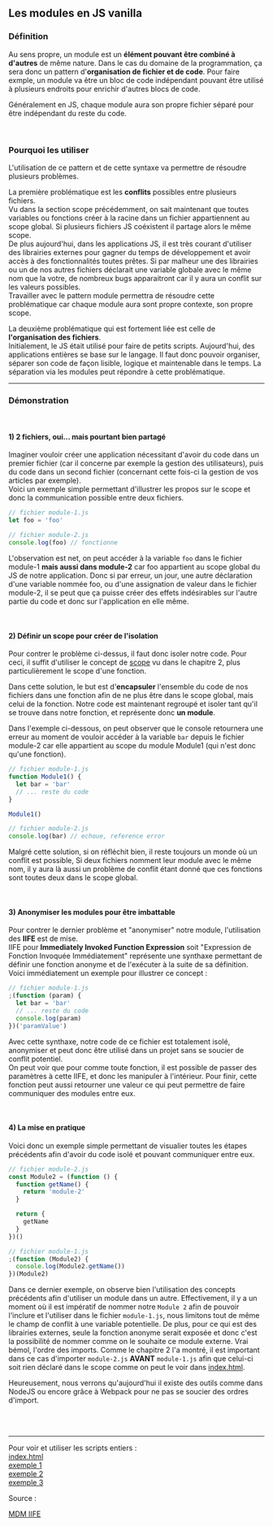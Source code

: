 ## Les modules en JS vanilla


### Définition

Au sens propre, un module est un **élément pouvant être combiné à d'autres** de même nature. Dans le
cas du domaine de la programmation, ça sera donc un pattern d'**organisation de fichier et de code**.
Pour faire exmple, un module va être un bloc de code indépendant pouvant être utilisé à
plusieurs endroits pour enrichir d'autres blocs de code.

Généralement en JS, chaque module aura son propre fichier séparé pour être indépendant du
reste du code.

<br>


### Pourquoi les utiliser

L'utilisation de ce pattern et de cette syntaxe va permettre de résoudre plusieurs problèmes.

La première problématique est les **conflits** possibles entre plusieurs fichiers.  
Vu dans la section scope précédemment, on sait maintenant que toutes variables ou fonctions
créer à la racine dans un fichier appartiennent au scope global. Si plusieurs fichiers JS coéxistent
il partage alors le même scope.  
De plus aujourd'hui, dans les applications JS, il est très courant d'utiliser des librairies externes pour
gagner du temps de développement et avoir accès à des fonctionnalités toutes prêtes.
Si par malheur une des librairies ou un de nos autres fichiers déclarait une variable globale avec le même
nom que la votre, de nombreux bugs apparaitront car il y aura un conflit sur les valeurs possibles.  
Travailler avec le pattern module permettra de résoudre cette problématique car chaque module aura
sont propre contexte, son propre scope.

La deuxième problématique qui est fortement liée est celle de **l'organisation des fichiers**.  
Initialement, le JS était utilisé pour faire de petits scripts. Aujourd'hui, des applications
entières se base sur le langage. Il faut donc pouvoir organiser, séparer son code de façon lisible,
logique et maintenable dans le temps. La séparation via les modules peut répondre à cette problématique.


---
### Démonstration
<br>

#### 1) 2 fichiers, oui... mais pourtant bien partagé

Imaginer vouloir créer une application nécessitant d'avoir du code dans un premier fichier (car
il concerne par exemple la gestion des utilisateurs), puis du code dans un second fichier (concernant
cette fois-ci la gestion de vos articles par exemple).  
Voici un exemple simple permettant d'illustrer les propos sur le scope et donc la communication possible
entre deux fichiers.

```js
// fichier module-1.js
let foo = 'foo'
```
```js
// fichier module-2.js
console.log(foo) // fonctionne
```

L'observation est net, on peut accéder à la variable `foo` dans le fichier module-1 **mais aussi dans module-2**
car foo appartient au scope global du JS de notre application. Donc si par erreur, un jour, une autre
déclaration d'une variable nommée foo, ou d'une assignation de valeur dans le fichier module-2, il se peut
que ça puisse créer des effets indésirables sur l'autre partie du code et donc sur l'application en elle même.

<br>

#### 2) Définir un scope pour créer de l'isolation

Pour contrer le problème ci-dessus, il faut donc isoler notre code. Pour ceci, il suffit d'utiliser
le concept de [scope](../chapitre2-langage/1-scope.md) vu dans le chapitre 2, plus particulièrement
le scope d'une fonction.

Dans cette solution, le but est d'**encapsuler**  l'ensemble du code de nos fichiers dans une fonction
afin de ne plus être dans le scope global, mais celui de la fonction. Notre code est maintenant regroupé
et isoler tant qu'il se trouve dans notre fonction, et représente donc **un module**.

Dans l'exemple ci-dessous, on peut observer que le console retournera une erreur au moment de vouloir
accéder à la variable `bar` depuis le fichier module-2 car elle appartient au scope du module Module1
(qui n'est donc qu'une fonction).

```js
// fichier module-1.js
function Module1() {
  let bar = 'bar'
  // ... reste du code
}

Module1()
```
```js
// fichier module-2.js
console.log(bar) // echoue, reference error
```

Malgré cette solution, si on réfléchit bien, il reste toujours un monde où un conflit est possible,
Si deux fichiers nomment leur module avec le même nom, il y aura là aussi un problème de conflit
étant donné que ces fonctions sont toutes deux dans le scope global.

<br>

#### 3) Anonymiser les modules pour être imbattable

Pour contrer le dernier problème et "anonymiser" notre module, l'utilisation des **IIFE** est de mise.  
IIFE pour **Immediately Invoked Function Expression** soit "Expression de Fonction Invoquée Immédiatement"
représente une synthaxe permettant de définir une fonction anonyme et de l'exécuter à la suite de sa
définition. Voici immédiatement un exemple pour illustrer ce concept :

```js
// fichier module-1.js
;(function (param) {
  let bar = 'bar'
  // ... reste du code
  console.log(param)
})('paramValue')
```

Avec cette synthaxe, notre code de ce fichier est totalement isolé, anonymiser et peut donc être utilisé
dans un projet sans se soucier de conflit potentiel.  
On peut voir que pour comme toute fonction, il est possible de passer des paramètres à cette IIFE, et
donc les manipuler à l'intérieur. Pour finir, cette fonction peut aussi retourner une valeur ce qui
peut permettre de faire communiquer des modules entre eux.

<br>

#### 4) La mise en pratique

Voici donc un exemple simple permettant de visualier toutes les étapes précédents afin d'avoir du code
isolé et pouvant communiquer entre eux.

```js
// fichier module-2.js
const Module2 = (function () {
  function getName() {
    return 'module-2'
  }

  return {
    getName
  }
})()
```
```js
// fichier module-1.js
;(function (Module2) {
  console.log(Module2.getName())
})(Module2)

```

Dans ce dernier exemple, on observe bien l'utilisation des concepts précédents afin d'utiliser un module dans 
un autre.
Effectivement, il y a un moment où il est impératif de nommer notre `Module 2` afin de pouvoir l'inclure 
et l'utiliser dans le fichier `module-1.js`, nous limitons tout de même le champ de conflit à une variable 
potentielle. De plus, pour ce qui est des librairies externes, seule la fonction anonyme serait exposée et donc 
c'est la possibilité de nommer comme on le souhaite ce module externe.
Vrai bémol, l'ordre des imports. Comme le chapitre 2 l'a montré, il est important dans ce cas d'importer 
`module-2.js` **AVANT** `module-1.js` afin que celui-ci soit rien déclaré dans le scope comme on peut le voir 
dans [index.html](/dist/index.html).

Heureusement, nous verrons qu'aujourd'hui il existe des outils comme dans NodeJS ou encore grâce à Webpack 
pour ne pas se soucier des ordres d'import.

<br>
<br>

---

Pour voir et utiliser les scripts entiers :  
[index.html](/dist/index.html)  
[exemple 1](/dist/chapitre3-modules/exemple-1)  
[exemple 2](/dist/chapitre3-modules/exemple-2)  
[exemple 3](/dist/chapitre3-modules/exemple-3)

Source :

[MDM IIFE](https://developer.mozilla.org/fr/docs/Glossary/IIFE)
